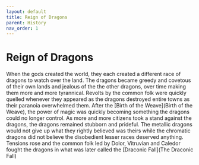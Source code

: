 ```yaml
---
layout: default
title: Reign of Dragons
parent: History
nav_order: 1
---
```


# Reign of Dragons

When the gods created the world, they each created a different race of dragons to watch over the land. The dragons became greedy and covetous of their own lands and jealous of the the other dragons, over time making them more and more tyrannical. Revolts by the common folk were quickly quelled whenever they appeared as the dragons destroyed entire towns as their paranoia overwhelmed them. After the [Birth of the Weave](Birth of the Weave), the power of magic was quickly becoming something the dragons could no longer control. As more and more citizens took a stand against the dragons, the dragons remained stubborn and prideful. The metallic dragons would not give up what they rightly believed was theirs while the chromatic dragons did not believe the disobedient lesser races deserved anything. Tensions rose and the common folk led by Dolor, Vitruvian and Caledor fought the dragons in what was later called the [Draconic Fall](The Draconic Fall)